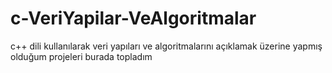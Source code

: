 # c-VeriYapilar-VeAlgoritmalar
c++ dili kullanılarak veri yapıları ve algoritmalarını açıklamak üzerine yapmış olduğum projeleri burada topladım
